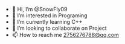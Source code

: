 - 👋 Hi, I’m @SnowFly09
- 👀 I’m interested in Programing 
- 🌱 I’m currently learning C++
- 💞️ I’m looking to collaborate on Project
- 📫 How to reach me 2756276788@qq.com

<!---
SnowFly09/SnowFly09 is a ✨ special ✨ repository because its `README.md` (this file) appears on your GitHub profile.
You can click the Preview link to take a look at your changes.
--->
